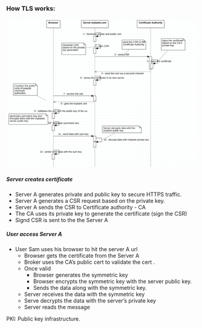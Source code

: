 

### How TLS works:

![](.readme_images/6922e152.png)


##### Server creates certificate
* Server A generates private and public key to secure HTTPS traffic. 
* Server A generates a CSR request based on the private key. 
* Server A sends the CSR to Certificate authority - CA
* The CA uses its private key to generate the certificate (sign the CSR)
* Signd CSR is sent to the the Server A

##### User access Server A
* User Sam uses his browser to hit the server A url
    * Browser gets the certificate from the Server A
    * Broker uses the CA’s public cert to validate the cert .
    * Once valid
        * Browser generates the symmetric key
        * Browser encrypts the symmetric key with the server public key. 
        * Sends the data along with the symmetric key. 
    * Server receives the data with the symmetric key
    * Serve decrypts the data with the server’s private key
    * Server reads the message

PKI: Public key infrastructure. 
